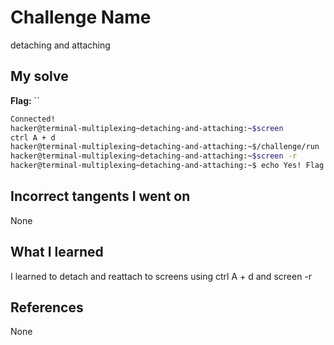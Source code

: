 # Challenge Name
detaching and attaching

## My solve
**Flag:** ``

```bash
Connected!
hacker@terminal-multiplexing~detaching-and-attaching:~$screen
ctrl A + d
hacker@terminal-multiplexing~detaching-and-attaching:~$/challenge/run
hacker@terminal-multiplexing~detaching-and-attaching:~$screen -r 
hacker@terminal-multiplexing~detaching-and-attaching:~$ echo Yes! Flag is: pwn.college{siaga8E1SJVkB7L8R2hjA9XCM5V.0lN4IDOxwyN0gjNzEzW}
```
## Incorrect tangents I went on
None

## What I learned
I learned to detach and reattach to screens using ctrl A + d and screen -r

## References 
None
